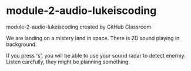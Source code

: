 # module-2-audio-lukeiscoding
module-2-audio-lukeiscoding created by GitHub Classroom

We are landing on a mistery land in space. There is 2D sound playing in background.

If you press 's', you will be able to use your sound radar to detect enermy. Listen carefully, they might be planning something.